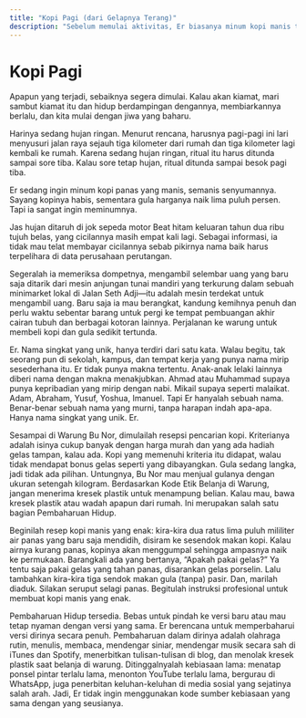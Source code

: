 ```yaml
---
title: "Kopi Pagi (dari Gelapnya Terang)"
description: "Sebelum memulai aktivitas, Er biasanya minum kopi manis terlebih dahulu."
---
```

# Kopi Pagi

Apapun yang terjadi, sebaiknya segera dimulai. Kalau akan kiamat, mari sambut kiamat itu dan hidup berdampingan dengannya, membiarkannya berlalu, dan kita mulai dengan jiwa yang baharu.

Harinya sedang hujan ringan. Menurut rencana, harusnya pagi-pagi ini lari menyusuri jalan raya sejauh tiga kilometer dari rumah dan tiga kilometer lagi kembali ke rumah. Karena sedang hujan ringan, ritual itu harus ditunda sampai sore tiba. Kalau sore tetap hujan, ritual ditunda sampai besok pagi tiba.

Er sedang ingin minum kopi panas yang manis, semanis senyumannya. Sayang kopinya habis, sementara gula harganya naik lima puluh persen. Tapi ia sangat ingin meminumnya.

Jas hujan ditaruh di jok sepeda motor Beat hitam keluaran tahun dua ribu tujuh belas, yang cicilannya masih empat kali lagi. Sebagai informasi, ia tidak mau telat membayar cicilannya sebab pikirnya nama baik harus terpelihara di data perusahaan perutangan.

Segeralah ia memeriksa dompetnya, mengambil selembar uang yang baru saja ditarik dari mesin anjungan tunai mandiri yang terkurung dalam sebuah minimarket lokal di Jalan Seth Adji—itu adalah mesin terdekat untuk mengambil uang. Baru saja ia mau berangkat, kandung kemihnya penuh dan perlu waktu sebentar barang untuk pergi ke tempat pembuangan akhir cairan tubuh dan berbagai kotoran lainnya. Perjalanan ke warung untuk membeli kopi dan gula sedikit tertunda.

Er. Nama singkat yang unik, hanya terdiri dari satu kata. Walau begitu, tak seorang pun di sekolah, kampus, dan tempat kerja yang punya nama mirip sesederhana itu. Er tidak punya makna tertentu. Anak-anak lelaki lainnya diberi nama dengan makna menakjubkan. Ahmad atau Muhammad supaya punya kepribadian yang mirip dengan nabi. Mikail supaya seperti malaikat. Adam, Abraham, Yusuf, Yoshua, Imanuel. Tapi Er hanyalah sebuah nama. Benar-benar sebuah nama yang murni, tanpa harapan indah apa-apa. Hanya nama singkat yang unik. Er.

Sesampai di Warung Bu Nor, dimulailah resepsi pencarian kopi. Kriterianya adalah isinya cukup banyak dengan harga murah dan yang ada hadiah gelas tampan, kalau ada. Kopi yang memenuhi kriteria itu didapat, walau tidak mendapat bonus gelas seperti yang dibayangkan. Gula sedang langka, jadi tidak ada pilihan. Untungnya, Bu Nor mau menjual gulanya dengan ukuran setengah kilogram. Berdasarkan Kode Etik Belanja di Warung, jangan menerima kresek plastik untuk menampung belian. Kalau mau, bawa kresek plastik atau wadah apapun dari rumah. Ini merupakan salah satu bagian Pembaharuan Hidup.

Beginilah resep kopi manis yang enak: kira-kira dua ratus lima puluh mililiter air panas yang baru saja mendidih, disiram ke sesendok makan kopi. Kalau airnya kurang panas, kopinya akan menggumpal sehingga ampasnya naik ke permukaan. Barangkali ada yang bertanya, “Apakah pakai gelas?” Ya tentu saja pakai gelas yang tahan panas, disarankan gelas porselin. Lalu tambahkan kira-kira tiga sendok makan gula (tanpa) pasir. Dan, marilah diaduk. Silakan seruput selagi panas. Begitulah instruksi profesional untuk membuat kopi manis yang enak.

Pembaharuan Hidup tersedia. Bebas untuk pindah ke versi baru atau mau tetap nyaman dengan versi yang sama. Er berencana untuk memperbaharui versi dirinya secara penuh. Pembaharuan dalam dirinya adalah olahraga rutin, menulis, membaca, mendengar siniar, mendengar musik secara sah di iTunes dan Spotify, menerbitkan tulisan-tulisan di blog, dan menolak kresek plastik saat belanja di warung. Ditinggalnyalah kebiasaan lama: menatap ponsel pintar terlalu lama, menonton YouTube terlalu lama, bergurau di WhatsApp, juga penerbitan keluhan-keluhan di media sosial yang sejatinya salah arah. Jadi, Er tidak ingin menggunakan kode sumber kebiasaan yang sama dengan yang seusianya.
